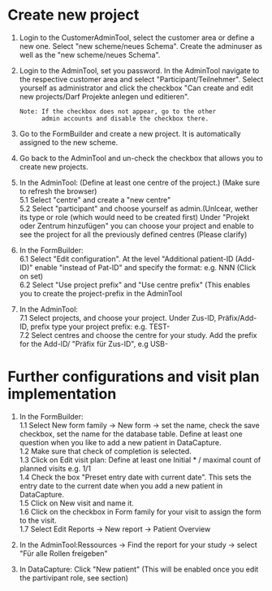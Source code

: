 # Create new project

1. Login to the CustomerAdminTool, select the customer area or define a new one. Select "new scheme/neues Schema". Create the adminuser as well as the "new scheme/neues Schema".
2. Login to the AdminTool, set you password. In the AdminTool navigate to the respective customer area and select "Participant/Teilnehmer". Select yourself as administrator and click the checkbox "Can create and edit new projects/Darf Projekte anlegen und editieren".

    ```
    Note: If the checkbox does not appear, go to the other
          admin accounts and disable the checkbox there.
    ```

3. Go to the FormBuilder and create a new project. It is automatically assigned to the new scheme.

4. Go back to the AdminTool and un-check the checkbox that allows you to create new projects. 

5. In the AdminTool: (Define at least one centre of the project.)  (Make sure to refresh the browser)<br>
    5.1 Select "centre" and create a "new centre" <br>
    5.2 Select "participant" and choose yourself as admin.(Unlcear, wether its type or role (which would need to be created first) Under "Projekt oder Zentrum hinzufügen" you can choose your project and enable to see the project for all the previously defined centres (Please clarify) <br>

6. In the FormBuilder: <br>
    6.1 Select "Edit configuration". At the level "Additional patient-ID (Add-ID)" enable "instead of Pat-ID" and specify the format: e.g. NNN (Click on set) <br> 
    6.2 Select "Use project prefix" and "Use centre prefix" (This enables you to create the project-prefix in the AdminTool <br>

7. In the  AdminTool: <br> 
    7.1 Select projects, and choose your project. Under Zus-ID, Präfix/Add-ID, prefix  type your project prefix: e.g. TEST- <br>
    7.2 Select centres and choose the centre for your study. Add the  prefix for the Add-ID/ "Präfix für Zus-ID", e.g USB- <br>

# Further configurations and visit plan implementation

1. In the FormBuilder: <br>
    1.1 Select New form family → New form → set the name, check the save checkbox, set the name for the database table. Define at least one question when you like to add a new patient in DataCapture. <br>
    1.2 Make sure that check of completion is selected. <br>
    1.3 Click on Edit visit plan: Define at least one Initial * / maximal count of planned visits e.g. 1/1 <br>
    1.4 Check the box "Preset entry date with current date". This sets the entry date to the current date when you add a new patient in DataCapture. <br>
    1.5 Click on New visit and name it. <br>
    1.6 Click on the checkbox in Form family for your visit to assign the form to the visit. <br>
    1.7 Select Edit Reports → New report → Patient Overview <br>
      
2. In the AdminTool:Ressources → Find the report for your study → select "Für alle Rollen freigeben"

3. In DataCapture: Click "New patient" (This will be enabled once you edit the partivipant role, see section)


